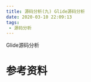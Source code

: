 ```yaml
---
title: 源码分析(九) Glide源码分析
date: 2020-03-10 22:09:13
tags:
 - 源码分析
---
```

Glide源码分析
<!--more-->


# 参考资料